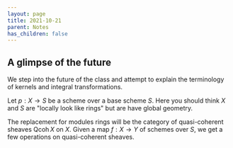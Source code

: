 ```yaml
---
layout: page
title: 2021-10-21
parent: Notes
has_children: false
---
```


## A glimpse of the future

We step into the future of the class and attempt to explain the terminology 
of kernels and integral transformations. 

Let $p: X \to S$ be a scheme over a base scheme $S$. Here you should 
think $X$ and $S$ are "locally look like rings" but are 
have global geometry. 

The replacement for modules rings will be the category of quasi-coherent 
sheaves $\operatorname{Qcoh} X$ on $X$. Given a map $f: X \to Y$ of 
schemes over $S$, we get a few operations on quasi-coherent sheaves. 

